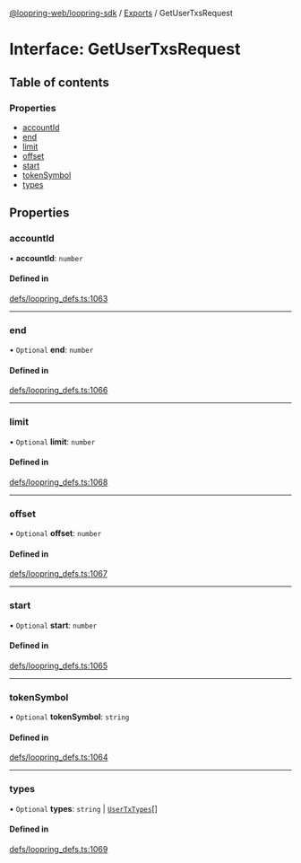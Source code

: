 [@loopring-web/loopring-sdk](../README.md) / [Exports](../modules.md) / GetUserTxsRequest

# Interface: GetUserTxsRequest

## Table of contents

### Properties

- [accountId](GetUserTxsRequest.md#accountid)
- [end](GetUserTxsRequest.md#end)
- [limit](GetUserTxsRequest.md#limit)
- [offset](GetUserTxsRequest.md#offset)
- [start](GetUserTxsRequest.md#start)
- [tokenSymbol](GetUserTxsRequest.md#tokensymbol)
- [types](GetUserTxsRequest.md#types)

## Properties

### accountId

• **accountId**: `number`

#### Defined in

[defs/loopring_defs.ts:1063](https://github.com/Loopring/loopring_sdk/blob/f91f904/src/defs/loopring_defs.ts#L1063)

___

### end

• `Optional` **end**: `number`

#### Defined in

[defs/loopring_defs.ts:1066](https://github.com/Loopring/loopring_sdk/blob/f91f904/src/defs/loopring_defs.ts#L1066)

___

### limit

• `Optional` **limit**: `number`

#### Defined in

[defs/loopring_defs.ts:1068](https://github.com/Loopring/loopring_sdk/blob/f91f904/src/defs/loopring_defs.ts#L1068)

___

### offset

• `Optional` **offset**: `number`

#### Defined in

[defs/loopring_defs.ts:1067](https://github.com/Loopring/loopring_sdk/blob/f91f904/src/defs/loopring_defs.ts#L1067)

___

### start

• `Optional` **start**: `number`

#### Defined in

[defs/loopring_defs.ts:1065](https://github.com/Loopring/loopring_sdk/blob/f91f904/src/defs/loopring_defs.ts#L1065)

___

### tokenSymbol

• `Optional` **tokenSymbol**: `string`

#### Defined in

[defs/loopring_defs.ts:1064](https://github.com/Loopring/loopring_sdk/blob/f91f904/src/defs/loopring_defs.ts#L1064)

___

### types

• `Optional` **types**: `string` \| [`UserTxTypes`](../enums/UserTxTypes.md)[]

#### Defined in

[defs/loopring_defs.ts:1069](https://github.com/Loopring/loopring_sdk/blob/f91f904/src/defs/loopring_defs.ts#L1069)
